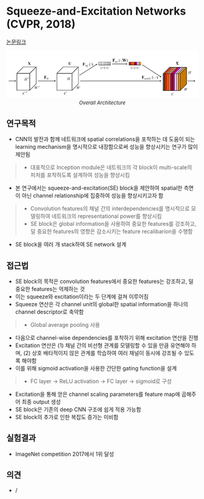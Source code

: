 # Squeeze-and-Excitation Networks (CVPR, 2018)

[논문링크](https://openaccess.thecvf.com/content_cvpr_2018/html/Hu_Squeeze-and-Excitation_Networks_CVPR_2018_paper.html)

<p align="center">
    <img width="600" alt='fig1' src="./img/01_17_01.png?raw=true"></br>
    <em><font size=2>Overall Architecture</font></em>
</p>

## 연구목적
- CNN의 발전과 함께 네트워크에 spatial correlations을 포착하는 데 도움이 되는 learning mechanism을 명시적으로 내장함으로써 성능을 향상시키는 연구가 많이 제안됨
> - 대표적으로 Inception module은 네트워크의 각 block이 multi-scale의 피처를 포착하도록 설계하여 성능을 향상시킴 
- 본 연구에서는 squeeze-and-excitation(SE) block을 제안하여 spatial한 측면이 아닌 channel relationship에 집중하여 성능을 향상시키고자 함
> - Convolution features의 채널 간의 interdependencies를 명시적으로 모델링하여 네트워크의 representational power를 향상시킴
> - SE block은 global information을 사용하여 중요한 features를 강조하고, 덜 중요한 features의 영향은 감소시키는 feature recalibarion을 수행함
- SE block을 여러 개 stack하여 SE network 설계

## 접근법
- SE block의 목적은 convolution features에서 중요한 features는 강조하고, 덜 중요한 features는 억제하는 것
- 이는 squeeze와 excitation이라는 두 단계에 걸쳐 이루어짐
- Squeeze 연산은 각 channel unit의 global한 spatial information을 하나의 channel descriptor로 축약함
> - Global average pooling 사용
- 다음으로 channel-wise dependencies를 포착하기 위해 excitation 연산을 진행
- Excitation 연산은 (1) 채널 간의 비선형 관계를 모델링할 수 있을 만큼 유연해야 하며, (2) 상호 배타적이지 않은 관계를 학습하여 여러 채널이 동시에 강조될 수 있도록 해야함
- 이를 위해 sigmoid activation을 사용한 간단한 gating function을 설계
> - FC layer -> ReLU activation -> FC layer -> sigmoid로 구성
- Excitation을 통해 얻은 channel scaling parameters를 feature map에 곱해주어 최종 output 생성
- SE block은 기존의 deep CNN 구조에 쉽게 적용 가능함
- SE block의 추가로 인한 복잡도 증가는 미비함

## 실험결과
- ImageNet competition 2017에서 1위 달성

## 의견
- /